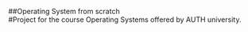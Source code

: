 ##Operating System from scratch\
#Project for the course Operating Systems offered by AUTH university.

